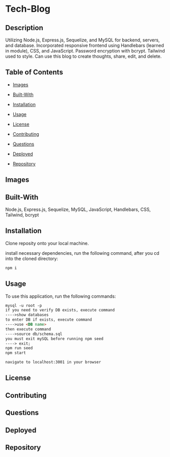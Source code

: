 # Tech-Blog

## Description

Utilizing Node.js, Express.js, Sequelize, and MySQL for backend, servers, and database. Incorporated responsive frontend using Handlebars (learned in module), CSS, and JavaScript. Password encryption with bcrypt. Tailwind used to style. Can use this blog to create thoughts, share, edit, and delete. 


## Table of Contents

* [Images](#Images)

* [Built-With](#built-with)

* [Installation](#installation)

* [Usage](#usage)

* [License](#license)

* [Contributing](#contributing)

* [Questions](#questions)

* [Deployed](#deployed)

* [Repository](#repository)


## Images 




## Built-With

Node.js, Express.js, Sequelize, MySQL, JavaScript, Handlebars, CSS, Tailwind, bcrypt


## Installation

Clone reposity onto your local machine.

install necessary dependencies, run the following command, after you cd into the cloned directory:
```md
npm i
```

## Usage

To use this application, run the following commands:
```md
mysql -u root -p
if you need to verify DB exists, execute command
---->show databases
to enter DB if exists, execute command 
---->use <DB name>
then execute command
---->source db/schema.sql
you must exit mySQL before running npm seed
----> exit;
npm run seed
npm start

navigate to localhost:3001 in your browser
```

## License

## Contributing

## Questions

## Deployed

## Repository

